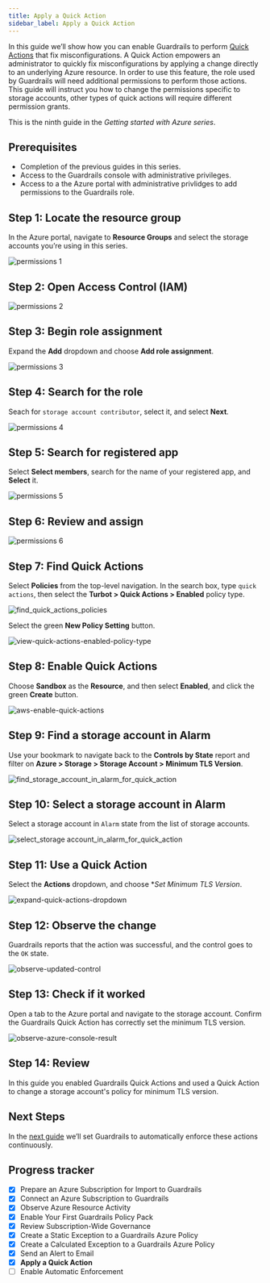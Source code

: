 ```yaml
---
title: Apply a Quick Action
sidebar_label: Apply a Quick Action
---
```


In this guide we’ll show how you can enable Guardrails to perform [Quick Actions](/guardrails/docs/guides/quick-actions) that fix misconfigurations. A Quick Action empowers an administrator to quickly fix misconfigurations by applying a change directly to an underlying Azure resource. In order to use this feature, the role used by Guardrails will need additional permissions to perform those actions. This guide will instruct you how to change the permissions specific to storage accounts, other types of quick actions will require different permission grants.

This is the ninth guide in the *Getting started with Azure series*.

## Prerequisites

- Completion of the previous guides in this series.
- Access to the Guardrails console with administrative privileges.
- Access to a the Azure portal with administrative privlidges to add permissions to the Guardrails role.
  
## Step 1: Locate the resource group

In the Azure portal, navigate to **Resource Groups** and select the storage accounts you’re using in this series.

<p><img alt="permissions 1" src="/images/docs/guardrails/getting-started/getting-started-azure/apply-quick-action/permissions-1.png"/></p>

## Step 2: Open Access Control (IAM)

<p><img alt="permissions 2" src="/images/docs/guardrails/getting-started/getting-started-azure/apply-quick-action/permissions-2.png"/></p>

## Step 3: Begin role assignment

Expand the **Add** dropdown and choose **Add role assignment**.

<p><img alt="permissions 3" src="/images/docs/guardrails/getting-started/getting-started-azure/apply-quick-action/permissions-3.png"/></p>

## Step 4: Search for the role

Seach for `storage account contributor`, select it, and select **Next**.

<p><img alt="permissions 4" src="/images/docs/guardrails/getting-started/getting-started-azure/apply-quick-action/permissions-4.png"/></p>

## Step 5: Search for registered app

Select **Select members**, search for the name of your registered app, and **Select** it.

<p><img alt="permissions 5" src="/images/docs/guardrails/getting-started/getting-started-azure/apply-quick-action/permissions-5.png"/></p>

## Step 6: Review and assign

<p><img alt="permissions 6" src="/images/docs/guardrails/getting-started/getting-started-azure/apply-quick-action/permissions-6.png"/></p>

## Step 7: Find Quick Actions

Select **Policies** from the top-level navigation. In the search box, type `quick actions`, then select the **Turbot > Quick Actions > Enabled** policy type.

<p><img alt="find_quick_actions_policies" src="/images/docs/guardrails/getting-started/getting-started-aws/apply-quick-action/find-quick-actions-policies.png"/></p>

Select the green **New Policy Setting** button.

<p><img alt="view-quick-actions-enabled-policy-type" src="/images/docs/guardrails/getting-started/getting-started-aws/apply-quick-action/view-quick-actions-enabled-policy-type.png"/></p>

## Step 8: Enable Quick Actions

Choose **Sandbox** as the **Resource**, and then select **Enabled**, and click the green **Create** button.  

<p><img alt="aws-enable-quick-actions" src="/images/docs/guardrails/getting-started/getting-started-aws/apply-quick-action/aws-enable-quick-actions.png"/></p>

## Step 9: Find a storage account in Alarm

Use your bookmark to navigate back to the **Controls by State** report and filter on **Azure > Storage > Storage Account > Minimum TLS Version**.

<p><img alt="find_storage_account_in_alarm_for_quick_action" src="/images/docs/guardrails/getting-started/getting-started-azure/apply-quick-action/raw-find-storage-account-in-alarm-for-versioning.png"/></p>

## Step 10: Select a storage account in Alarm

Select a storage account in `Alarm` state from the list of storage accounts.

<p><img alt="select_storage account_in_alarm_for_quick_action" src="/images/docs/guardrails/getting-started/getting-started-azure/apply-quick-action/raw-select-storage-account-in-alarm-for-versioning.png"/></p>

## Step 11: Use a Quick Action

Select the **Actions** dropdown, and choose **Set Minimum TLS Version*.

<p><img alt="expand-quick-actions-dropdown" src="/images/docs/guardrails/getting-started/getting-started-azure/apply-quick-action/raw-expand-quick-actions-dropdown.png"/></p>

## Step 12: Observe the change

Guardrails reports that the action was successful, and the control goes to the `OK` state.  

<p><img alt="observe-updated-control" src="/images/docs/guardrails/getting-started/getting-started-azure/apply-quick-action/raw-observe-updated-control.png"/></p>

## Step 13: Check if it worked

Open a tab to the Azure portal and navigate to the storage account.  Confirm the Guardrails Quick Action has correctly set the minimum TLS version.

<p><img alt="observe-azure-console-result" src="/images/docs/guardrails/getting-started/getting-started-azure/apply-quick-action/raw-observe-azure-console-result.png"/></p>

## Step 14: Review

In this guide you enabled Guardrails Quick Actions and used a Quick Action to change a storage account's policy for minimum TLS version.

## Next Steps

In the [next guide](/guardrails/docs/getting-started/getting-started-azure/enable-enforcement) we’ll set Guardrails to automatically enforce these actions continuously.  


## Progress tracker

- [x] Prepare an Azure Subscription for Import to Guardrails
- [x] Connect an Azure Subscription to Guardrails
- [x] Observe Azure Resource Activity
- [x] Enable Your First Guardrails Policy Pack
- [x] Review Subscription-Wide Governance
- [x] Create a Static Exception to a Guardrails Azure Policy
- [x] Create a Calculated Exception to a Guardrails Azure Policy
- [x] Send an Alert to Email
- [x] **Apply a Quick Action**
- [ ] Enable Automatic Enforcement

